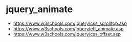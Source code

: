 # jquery_animate

*  https://www.w3schools.com/jquery/css_scrolltop.asp
*  https://www.w3schools.com/jquery/eff_animate.asp
*  https://www.w3schools.com/jquery/css_offset.asp
